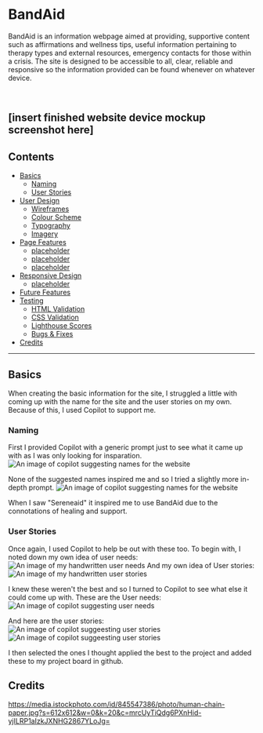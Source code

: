 # **BandAid**
BandAid is an information webpage aimed at providing, supportive content such as affirmations and wellness tips, useful information pertaining to therapy types and external resources, emergency contacts for those within a crisis. The site is designed to be accessible to all, clear, reliable and responsive so the information provided can be found whenever on whatever device.

<br>

[insert finished website device mockup screenshot here]
---

## **Contents**

- [Basics](#)
    - [Naming](#naming)
    - [User Stories](#user-stories)
- [User Design](#)
    - [Wireframes](#)
    - [Colour Scheme](#)
    - [Typography](#)
    - [Imagery](#)
- [Page Features](#)
    - [placeholder](#)
    - [placeholder](#)
    - [placeholder](#)
- [Responsive Design](#)
    - [placeholder](#)
- [Future Features](#)
- [Testing](#)
    - [HTML Validation](#)
    - [CSS Validation](#)
    - [Lighthouse Scores](#)
    - [Bugs & Fixes](#)
- [Credits](#)
--- 

## Basics
When creating the basic information for the site, I struggled a little with coming up with the name for the site and the user stories on my own. Because of this, I used Copilot to support me.

### Naming
First I provided Copilot with a generic prompt just to see what it came up with as I was only looking for insparation.
![An image of copilot suggesting names for the website](assets/images/project%201%20readme%20photos/copilot-naming-1.png)

None of the suggested names inspired me and so I tried a slightly more in-depth prompt.
![An image of copilot suggesting names for the website](assets/images/project%201%20readme%20photos/copilot-naming-2.png)

When I saw "Sereneaid" it inspired me to use BandAid due to the connotations of healing and support.
### User Stories 
Once again, I used Copilot to help be out with these too.
To begin with, I noted down my own idea of user needs:
![An image of my handwritten user needs](assets/images/project%201%20readme%20photos/Pre-list-key-features.jpg)
And my own idea of User stories:
![An image of my handwritten user stories](assets/images/project%201%20readme%20photos/pre-user-stories.jpg)

I knew these weren't the best and so I turned to Copilot to see what else it could come up with. These are the User needs:
![An image of copilot suggesting user needs](assets/images/project%201%20readme%20photos/user-needs.png)

And here are the user stories:
![An image of copilot suggeesting user stories](assets/images/project%201%20readme%20photos/user-stories-1.png)
![An image of copilot suggeesting user stories](assets/images/project%201%20readme%20photos/user-stories-2.png)

I then selected the ones I thought applied the best to the project and added these to my project board in github.



## Credits

https://media.istockphoto.com/id/845547386/photo/human-chain-paper.jpg?s=612x612&w=0&k=20&c=mrcUyTiQdg6PXnHid-yjILRP1aIzkJXNHG2867YLoJg=